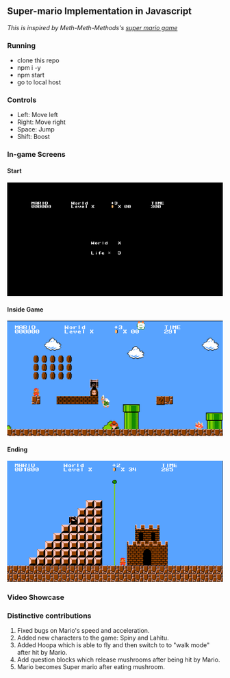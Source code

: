 ## Super-mario Implementation in Javascript
*This is inspired by Meth-Meth-Methods's [super mario game](https://github.com/meth-meth-method/super-mario)*

### Running
* clone this repo
* npm i -y
* npm start
* go to local host

### Controls 
* Left: Move left
* Right: Move right
* Space: Jump
* Shift: Boost

### In-game Screens

#### Start
![Starting game](public/image/start.png)
#### Inside Game
![Middle of the game](public/image/middle.png)
#### Ending
![End of the game](public/image/end.png)


### Video Showcase

### Distinctive contributions 
1. Fixed bugs on Mario's speed and acceleration.
2. Added new characters to the game:  Spiny and Lahitu.
3. Added Hoopa which is able to fly and then switch to to "walk mode" after hit by Mario.
4. Add question blocks which release mushrooms after being hit by Mario.
5. Mario becomes Super mario after eating mushroom.

